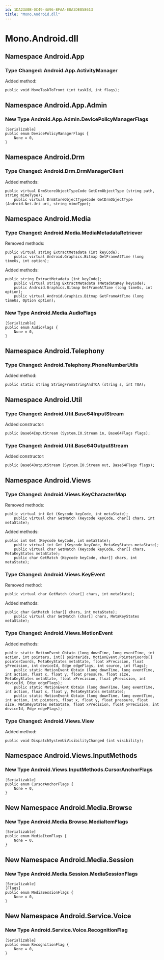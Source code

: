 ```yaml
---
id: 1DA23A0B-0C49-4A96-BFAA-E0A3DE858613
title: "Mono.Android.dll"
---
```


# Mono.Android.dll

## Namespace Android.App

### Type Changed: Android.App.ActivityManager

Added method:

```
public void MoveTaskToFront (int taskId, int flags);
```

## Namespace Android.App.Admin

### New Type Android.App.Admin.DevicePolicyManagerFlags

```
[Serializable]
public enum DevicePolicyManagerFlags {
	None = 0,
}
```

## Namespace Android.Drm

### Type Changed: Android.Drm.DrmManagerClient

Added methods:

```
public virtual DrmStoreObjectTypeCode GetDrmObjectType (string path, string mimeType);
	public virtual DrmStoreObjectTypeCode GetDrmObjectType (Android.Net.Uri uri, string mimeType);
```

## Namespace Android.Media

### Type Changed: Android.Media.MediaMetadataRetriever

Removed methods:

```
public virtual string ExtractMetadata (int keyCode);
	public virtual Android.Graphics.Bitmap GetFrameAtTime (long timeUs, int option);
```

Added methods:

```
public string ExtractMetadata (int keyCode);
	public virtual string ExtractMetadata (MetadataKey keyCode);
	public Android.Graphics.Bitmap GetFrameAtTime (long timeUs, int option);
	public virtual Android.Graphics.Bitmap GetFrameAtTime (long timeUs, Option option);
```

### New Type Android.Media.AudioFlags

```
[Serializable]
public enum AudioFlags {
	None = 0,
}
```

## Namespace Android.Telephony

### Type Changed: Android.Telephony.PhoneNumberUtils

Added method:

```
public static string StringFromStringAndTOA (string s, int TOA);
```

## Namespace Android.Util

### Type Changed: Android.Util.Base64InputStream

Added constructor:

```
public Base64InputStream (System.IO.Stream in, Base64Flags flags);
```

### Type Changed: Android.Util.Base64OutputStream

Added constructor:

```
public Base64OutputStream (System.IO.Stream out, Base64Flags flags);
```

## Namespace Android.Views

### Type Changed: Android.Views.KeyCharacterMap

Removed methods:

```
public virtual int Get (Keycode keyCode, int metaState);
	public virtual char GetMatch (Keycode keyCode, char[] chars, int metaState);
```

Added methods:

```
public int Get (Keycode keyCode, int metaState);
	public virtual int Get (Keycode keyCode, MetaKeyStates metaState);
	public virtual char GetMatch (Keycode keyCode, char[] chars, MetaKeyStates metaState);
	public char GetMatch (Keycode keyCode, char[] chars, int metaState);
```

### Type Changed: Android.Views.KeyEvent

Removed method:

```
public virtual char GetMatch (char[] chars, int metaState);
```

Added methods:

```
public char GetMatch (char[] chars, int metaState);
	public virtual char GetMatch (char[] chars, MetaKeyStates metaState);
```

### Type Changed: Android.Views.MotionEvent

Added methods:

```
public static MotionEvent Obtain (long downTime, long eventTime, int action, int pointers, int[] pointerIds, MotionEvent.PointerCoords[] pointerCoords, MetaKeyStates metaState, float xPrecision, float yPrecision, int deviceId, Edge edgeFlags, int source, int flags);
	public static MotionEvent Obtain (long downTime, long eventTime, int action, float x, float y, float pressure, float size, MetaKeyStates metaState, float xPrecision, float yPrecision, int deviceId, Edge edgeFlags);
	public static MotionEvent Obtain (long downTime, long eventTime, int action, float x, float y, MetaKeyStates metaState);
	public static MotionEvent Obtain (long downTime, long eventTime, int action, int pointers, float x, float y, float pressure, float size, MetaKeyStates metaState, float xPrecision, float yPrecision, int deviceId, Edge edgeFlags);
```

### Type Changed: Android.Views.View

Added method:

```
public void DispatchSystemUiVisibilityChanged (int visibility);
```

## Namespace Android.Views.InputMethods

### New Type Android.Views.InputMethods.CursorAnchorFlags

```
[Serializable]
public enum CursorAnchorFlags {
	None = 0,
}
```

## New Namespace Android.Media.Browse

### New Type Android.Media.Browse.MediaItemFlags

```
[Serializable]
public enum MediaItemFlags {
	None = 0,
}
```

## New Namespace Android.Media.Session

### New Type Android.Media.Session.MediaSessionFlags

```
[Serializable]
[Flags]
public enum MediaSessionFlags {
	None = 0,
}
```

## New Namespace Android.Service.Voice

### New Type Android.Service.Voice.RecognitionFlag

```
[Serializable]
public enum RecognitionFlag {
	None = 0,
}
```

